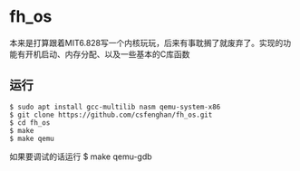 # fh_os
本来是打算跟着MIT6.828写一个内核玩玩，后来有事耽搁了就废弃了。实现的功能有开机启动、内存分配、以及一些基本的C库函数

## 运行
    $ sudo apt install gcc-multilib nasm qemu-system-x86
    $ git clone https://github.com/csfenghan/fh_os.git
    $ cd fh_os
    $ make
    $ make qemu
如果要调试的话运行
    $ make qemu-gdb
